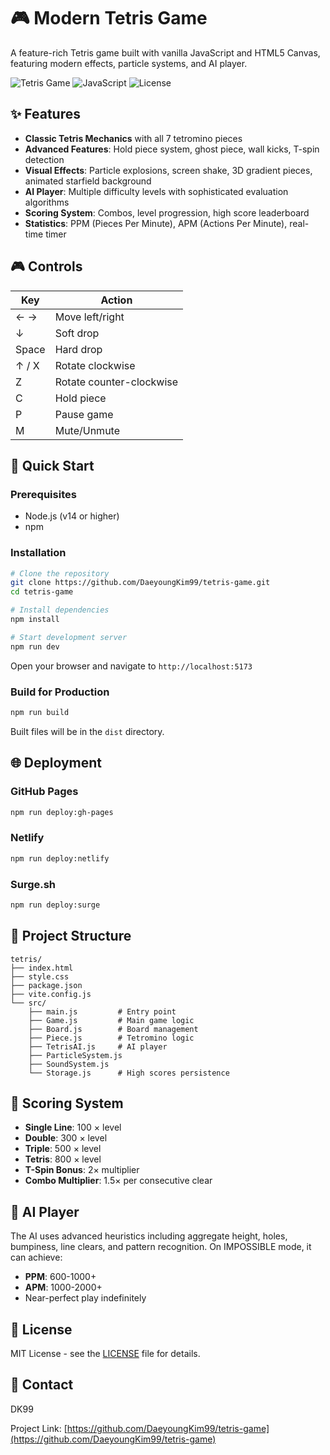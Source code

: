 # 🎮 Modern Tetris Game

A feature-rich Tetris game built with vanilla JavaScript and HTML5 Canvas, featuring modern effects, particle systems, and AI player.

![Tetris Game](https://img.shields.io/badge/Game-Tetris-purple)
![JavaScript](https://img.shields.io/badge/JavaScript-ES6+-yellow)
![License](https://img.shields.io/badge/License-MIT-blue)

## ✨ Features

- **Classic Tetris Mechanics** with all 7 tetromino pieces
- **Advanced Features**: Hold piece system, ghost piece, wall kicks, T-spin detection
- **Visual Effects**: Particle explosions, screen shake, 3D gradient pieces, animated starfield background
- **AI Player**: Multiple difficulty levels with sophisticated evaluation algorithms
- **Scoring System**: Combos, level progression, high score leaderboard
- **Statistics**: PPM (Pieces Per Minute), APM (Actions Per Minute), real-time timer

## 🎮 Controls

| Key | Action |
|-----|--------|
| ← → | Move left/right |
| ↓ | Soft drop |
| Space | Hard drop |
| ↑ / X | Rotate clockwise |
| Z | Rotate counter-clockwise |
| C | Hold piece |
| P | Pause game |
| M | Mute/Unmute |

## 🚀 Quick Start

### Prerequisites
- Node.js (v14 or higher)
- npm

### Installation

```bash
# Clone the repository
git clone https://github.com/DaeyoungKim99/tetris-game.git
cd tetris-game

# Install dependencies
npm install

# Start development server
npm run dev
```

Open your browser and navigate to `http://localhost:5173`

### Build for Production

```bash
npm run build
```

Built files will be in the `dist` directory.

## 🌐 Deployment

### GitHub Pages
```bash
npm run deploy:gh-pages
```

### Netlify
```bash
npm run deploy:netlify
```

### Surge.sh
```bash
npm run deploy:surge
```

## 📁 Project Structure

```
tetris/
├── index.html
├── style.css
├── package.json
├── vite.config.js
└── src/
    ├── main.js         # Entry point
    ├── Game.js         # Main game logic
    ├── Board.js        # Board management
    ├── Piece.js        # Tetromino logic
    ├── TetrisAI.js     # AI player
    ├── ParticleSystem.js
    ├── SoundSystem.js
    └── Storage.js      # High scores persistence
```

## 🎯 Scoring System

- **Single Line**: 100 × level
- **Double**: 300 × level
- **Triple**: 500 × level
- **Tetris**: 800 × level
- **T-Spin Bonus**: 2× multiplier
- **Combo Multiplier**: 1.5× per consecutive clear

## 🤖 AI Player

The AI uses advanced heuristics including aggregate height, holes, bumpiness, line clears, and pattern recognition. On IMPOSSIBLE mode, it can achieve:
- **PPM**: 600-1000+
- **APM**: 1000-2000+
- Near-perfect play indefinitely

## 📄 License

MIT License - see the [LICENSE](LICENSE) file for details.

## 📧 Contact

DK99

Project Link: [https://github.com/DaeyoungKim99/tetris-game](https://github.com/DaeyoungKim99/tetris-game)